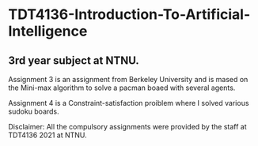 # TDT4136-Introduction-To-Artificial-Intelligence
## 3rd year subject at NTNU.

Assignment 3 is an assignment from Berkeley University and is mased on the Mini-max algorithm to solve a pacman boaed with several agents. 

Assignment 4 is a Constraint-satisfaction proiblem where I solved various sudoku boards. 

Disclaimer: All the compulsory assignments were provided by the staff at TDT4136 2021 at NTNU. 
